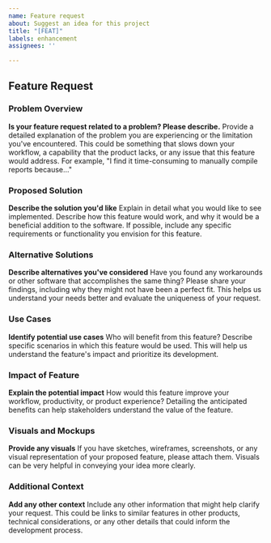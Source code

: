 ```yaml
---
name: Feature request
about: Suggest an idea for this project
title: "[FEAT]"
labels: enhancement
assignees: ''

---
```


## Feature Request

### Problem Overview
**Is your feature request related to a problem? Please describe.**
Provide a detailed explanation of the problem you are experiencing or the limitation you've encountered. This could be something that slows down your workflow, a capability that the product lacks, or any issue that this feature would address. For example, "I find it time-consuming to manually compile reports because..."

### Proposed Solution
**Describe the solution you'd like**
Explain in detail what you would like to see implemented. Describe how this feature would work, and why it would be a beneficial addition to the software. If possible, include any specific requirements or functionality you envision for this feature.

### Alternative Solutions
**Describe alternatives you've considered**
Have you found any workarounds or other software that accomplishes the same thing? Please share your findings, including why they might not have been a perfect fit. This helps us understand your needs better and evaluate the uniqueness of your request.

### Use Cases
**Identify potential use cases**
Who will benefit from this feature? Describe specific scenarios in which this feature would be used. This will help us understand the feature's impact and prioritize its development.

### Impact of Feature
**Explain the potential impact**
How would this feature improve your workflow, productivity, or product experience? Detailing the anticipated benefits can help stakeholders understand the value of the feature.

### Visuals and Mockups
**Provide any visuals**
If you have sketches, wireframes, screenshots, or any visual representation of your proposed feature, please attach them. Visuals can be very helpful in conveying your idea more clearly.

### Additional Context
**Add any other context**
Include any other information that might help clarify your request. This could be links to similar features in other products, technical considerations, or any other details that could inform the development process.
